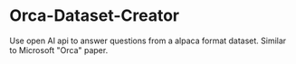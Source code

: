 # Orca-Dataset-Creator
Use open AI api to answer questions from a alpaca format dataset. Similar to Microsoft "Orca" paper.
